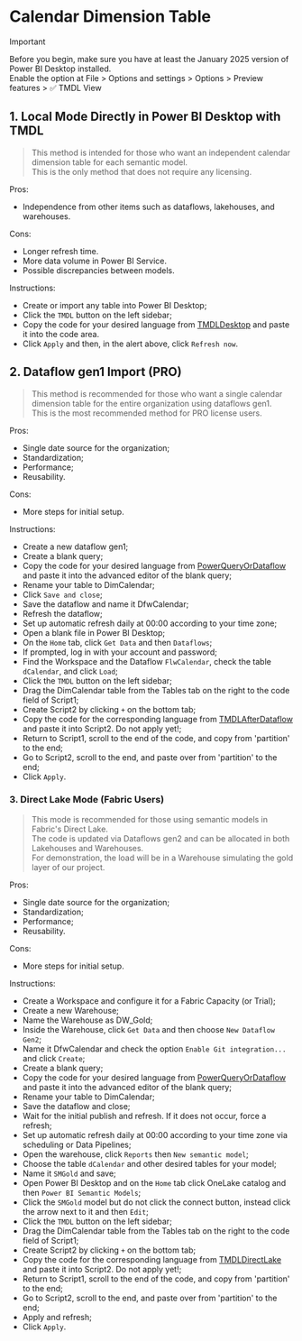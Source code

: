 # Calendar Dimension Table

> [!IMPORTANT]  
Before you begin, make sure you have at least the January 2025 version of Power BI Desktop installed.  
Enable the option at File > Options and settings > Options > Preview features > ✅ TMDL View

## 1. Local Mode Directly in Power BI Desktop with TMDL

> This method is intended for those who want an independent calendar dimension table for each semantic model.  
> This is the only method that does not require any licensing.

Pros:
- Independence from other items such as dataflows, lakehouses, and warehouses.

Cons:
- Longer refresh time.
- More data volume in Power BI Service.
- Possible discrepancies between models.

Instructions:
- Create or import any table into Power BI Desktop;
- Click the `TMDL` button on the left sidebar;
- Copy the code for your desired language from [TMDLDesktop](./TMDLDesktop/) and paste it into the code area.
- Click `Apply` and then, in the alert above, click `Refresh now`.

## 2. Dataflow gen1 Import (PRO)

> This method is recommended for those who want a single calendar dimension table for the entire organization using dataflows gen1.  
> This is the most recommended method for PRO license users.

Pros:
- Single date source for the organization;
- Standardization;
- Performance;
- Reusability.

Cons:
- More steps for initial setup.

Instructions:
- Create a new dataflow gen1;
- Create a blank query;
- Copy the code for your desired language from [PowerQueryOrDataflow](./PowerQueryOrDataflow/) and paste it into the advanced editor of the blank query;
- Rename your table to DimCalendar;
- Click `Save and close`;
- Save the dataflow and name it DfwCalendar;
- Refresh the dataflow;
- Set up automatic refresh daily at 00:00 according to your time zone;
- Open a blank file in Power BI Desktop;
- On the `Home` tab, click `Get Data` and then `Dataflows`;
- If prompted, log in with your account and password;
- Find the Workspace and the Dataflow `FlwCalendar`, check the table `dCalendar`, and click `Load`;
- Click the `TMDL` button on the left sidebar;
- Drag the DimCalendar table from the Tables tab on the right to the code field of Script1;
- Create Script2 by clicking `+` on the bottom tab;
- Copy the code for the corresponding language from [TMDLAfterDataflow](./TMDLAfterDataflow/) and paste it into Script2. Do not apply yet!;
- Return to Script1, scroll to the end of the code, and copy from 'partition' to the end;
- Go to Script2, scroll to the end, and paste over from 'partition' to the end;
- Click `Apply`.

### 3. Direct Lake Mode (Fabric Users)

> This mode is recommended for those using semantic models in Fabric's Direct Lake.  
> The code is updated via Dataflows gen2 and can be allocated in both Lakehouses and Warehouses.  
> For demonstration, the load will be in a Warehouse simulating the gold layer of our project.

Pros:
- Single date source for the organization;
- Standardization;
- Performance;
- Reusability.

Cons:
- More steps for initial setup.

Instructions:
- Create a Workspace and configure it for a Fabric Capacity (or Trial);
- Create a new Warehouse;
- Name the Warehouse as DW_Gold;
- Inside the Warehouse, click `Get Data` and then choose `New Dataflow Gen2`;
- Name it DfwCalendar and check the option `Enable Git integration...` and click `Create`;
- Create a blank query;
- Copy the code for your desired language from [PowerQueryOrDataflow](./PowerQueryOrDataflow/) and paste it into the advanced editor of the blank query;
- Rename your table to DimCalendar;
- Save the dataflow and close;
- Wait for the initial publish and refresh. If it does not occur, force a refresh;
- Set up automatic refresh daily at 00:00 according to your time zone via scheduling or Data Pipelines;
- Open the warehouse, click `Reports` then `New semantic model`;
- Choose the table `dCalendar` and other desired tables for your model;
- Name it `SMGold` and save;
- Open Power BI Desktop and on the `Home` tab click OneLake catalog and then `Power BI Semantic Models`;
- Click the `SMGold` model but do not click the connect button, instead click the arrow next to it and then `Edit`;
- Click the `TMDL` button on the left sidebar;
- Drag the DimCalendar table from the Tables tab on the right to the code field of Script1;
- Create Script2 by clicking `+` on the bottom tab;
- Copy the code for the corresponding language from [TMDLDirectLake](./TMDLDirectLake/) and paste it into Script2. Do not apply yet!;
- Return to Script1, scroll to the end of the code, and copy from 'partition' to the end;
- Go to Script2, scroll to the end, and paste over from 'partition' to the end;
- Apply and refresh;
- Click `Apply`.